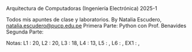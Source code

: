 Arquitectura de Computadoras (Ingeniería Electrónica) 2025-1

Todos mis apuntes de clase y laboratorios. By Natalia Escudero, natalia.escudero@pucp.edu.pe
Primera Parte: Python con Prof. Benavides
Segunda Parte:

Notas:
L1 : 20,
L2 : 20,
L3 : 18,
L4 : 13,
L5 : ,
L6 : ,
EX1 : ,
